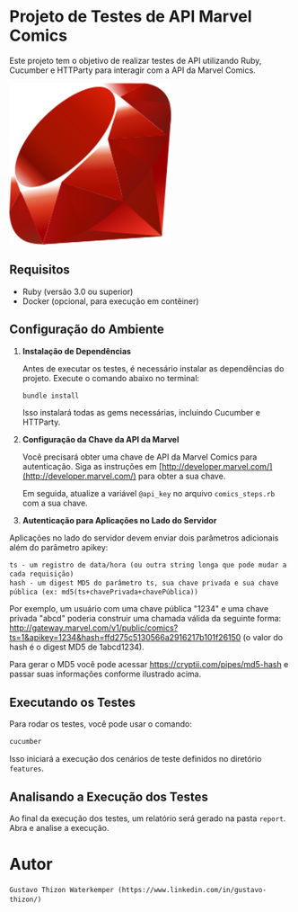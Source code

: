 
# Projeto de Testes de API Marvel Comics

Este projeto tem o objetivo de realizar testes de API utilizando Ruby, Cucumber e HTTParty para interagir com a API da Marvel Comics.

![Ícone do Ruby](https://raw.githubusercontent.com/github/explore/main/topics/ruby/ruby.png)

## Requisitos

- Ruby (versão 3.0 ou superior)
- Docker (opcional, para execução em contêiner)

## Configuração do Ambiente

1. **Instalação de Dependências**

   Antes de executar os testes, é necessário instalar as dependências do projeto. Execute o comando abaixo no terminal:

   ```bash
   bundle install
   ```

   Isso instalará todas as gems necessárias, incluindo Cucumber e HTTParty.

2. **Configuração da Chave da API da Marvel**

   Você precisará obter uma chave de API da Marvel Comics para autenticação. Siga as instruções em [http://developer.marvel.com/](http://developer.marvel.com/) para obter a sua chave.

   Em seguida, atualize a variável `@api_key` no arquivo `comics_steps.rb` com a sua chave.

3. **Autenticação para Aplicações no Lado do Servidor**
  
  Aplicações no lado do servidor devem enviar dois parâmetros adicionais além do parâmetro apikey:

    ts - um registro de data/hora (ou outra string longa que pode mudar a cada requisição)
    hash - um digest MD5 do parâmetro ts, sua chave privada e sua chave pública (ex: md5(ts+chavePrivada+chavePública))
  
  Por exemplo, um usuário com uma chave pública "1234" e uma chave privada "abcd" poderia construir uma chamada válida da seguinte forma: http://gateway.marvel.com/v1/public/comics?ts=1&apikey=1234&hash=ffd275c5130566a2916217b101f26150 (o valor do hash é o digest MD5 de 1abcd1234).

  Para gerar o MD5 você pode acessar https://cryptii.com/pipes/md5-hash e passar suas informações conforme ilustrado acima.



## Executando os Testes

Para rodar os testes, você pode usar o comando:

```bash
cucumber
```

Isso iniciará a execução dos cenários de teste definidos no diretório `features`.

## Analisando a Execução dos Testes

Ao final da execução dos testes, um relatório será gerado na pasta `report`. Abra e analise a execução.


# Autor


`Gustavo Thizon Waterkemper (https://www.linkedin.com/in/gustavo-thizon/)`


